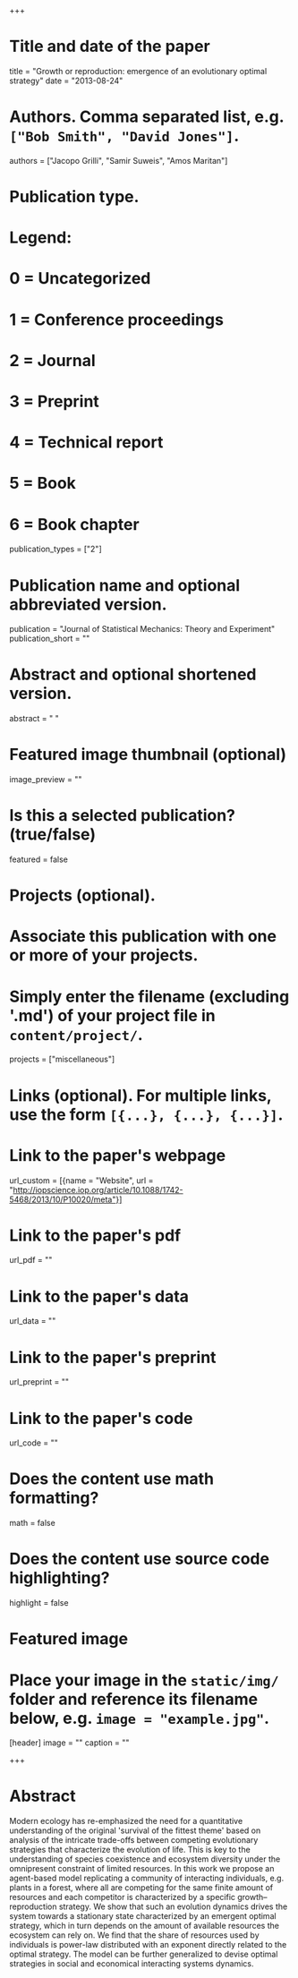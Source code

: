+++
# Title and date of the paper
title = "Growth or reproduction: emergence of an evolutionary optimal strategy"
date = "2013-08-24"

# Authors. Comma separated list, e.g. `["Bob Smith", "David Jones"]`.
authors = ["Jacopo Grilli", "Samir Suweis", "Amos Maritan"]
# Publication type.
# Legend:
# 0 = Uncategorized
# 1 = Conference proceedings
# 2 = Journal
# 3 = Preprint
# 4 = Technical report
# 5 = Book
# 6 = Book chapter
publication_types = ["2"]

# Publication name and optional abbreviated version.
publication = "Journal of Statistical Mechanics: Theory and Experiment"
publication_short = ""

# Abstract and optional shortened version.
abstract = " "
# Featured image thumbnail (optional)
image_preview = ""

# Is this a selected publication? (true/false)
featured = false

# Projects (optional).
#   Associate this publication with one or more of your projects.
#   Simply enter the filename (excluding '.md') of your project file in `content/project/`.
projects = ["miscellaneous"]

# Links (optional). For multiple links, use the form `[{...}, {...}, {...}]`.
# Link to the paper's webpage
url_custom = [{name = "Website", url = "http://iopscience.iop.org/article/10.1088/1742-5468/2013/10/P10020/meta"}]
# Link to the paper's pdf
url_pdf = ""
# Link to the paper's data
url_data = ""
# Link to the paper's preprint
url_preprint = ""
# Link to the paper's code
url_code = ""


# Does the content use math formatting?
math = false

# Does the content use source code highlighting?
highlight = false

# Featured image
# Place your image in the `static/img/` folder and reference its filename below, e.g. `image = "example.jpg"`.
[header]
image = ""
caption = ""

+++

# Abstract
Modern ecology has re-emphasized the need for a quantitative understanding of the original 'survival of the fittest theme' based on analysis of the intricate trade-offs between competing evolutionary strategies that characterize the evolution of life. This is key to the understanding of species coexistence and ecosystem diversity under the omnipresent constraint of limited resources. In this work we propose an agent-based model replicating a community of interacting individuals, e.g. plants in a forest, where all are competing for the same finite amount of resources and each competitor is characterized by a specific growth–reproduction strategy. We show that such an evolution dynamics drives the system towards a stationary state characterized by an emergent optimal strategy, which in turn depends on the amount of available resources the ecosystem can rely on. We find that the share of resources used by individuals is power-law distributed with an exponent directly related to the optimal strategy. The model can be further generalized to devise optimal strategies in social and economical interacting systems dynamics.
